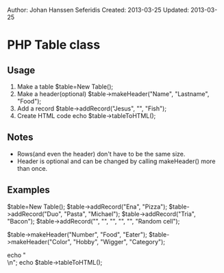 Author:  Johan Hanssen Seferidis
Created: 2013-03-25
Updated: 2013-03-25

PHP Table class
================================================================================

Usage  
-----

1. Make a table             $table=New Table();
2. Make a header(optional)  $table->makeHeader("Name", "Lastname", "Food");
3. Add a record             $table->addRecord("Jesus", "", "Fish");
4. Create HTML code         echo $table->tableToHTML();

Notes
-----

* Rows(and even the header) don't have to be the same size.
* Header is optional and can be changed by calling makeHeader() more than once.

Examples
--------

$table=New Table();
$table->addRecord("Ena", "Pizza");
$table->addRecord("Duo", "Pasta", "Michael");
$table->addRecord("Tria", "Bacon");
$table->addRecord("", "", "", "", "", "Random cell");

$table->makeHeader("Number", "Food", "Eater");
$table->makeHeader("Color", "Hobby", "Wigger", "Category");

echo "<br />\n";
echo $table->tableToHTML();
